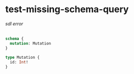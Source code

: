 # test-missing-schema-query

###### sdl error

```graphql @server
schema {
  mutation: Mutation
}

type Mutation {
  id: Int!
}
```
